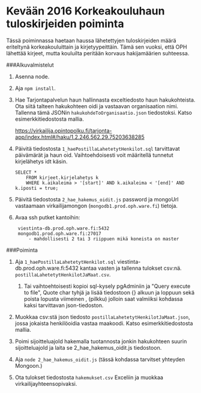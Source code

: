 # Kevään 2016 Korkeakouluhaun tuloskirjeiden poiminta

Tässä poiminnassa haetaan haussa lähetettyjen tuloskirjeiden määrä eriteltynä korkeakouluittain ja kirjetyypeittäin. Tämä sen vuoksi, että OPH lähettää kirjeet, mutta kouluilta peritään korvaus hakijamäärien suhteessa.

###Alkuvalmistelut

1. Asenna node.

1. Aja `npm install`.

1. Hae Tarjontapalvelun haun hallinnasta exceltiedosto haun hakukohteista. Ota siitä talteen hakukohteen oidi ja vastaavan organisaation nimi. Tallenna tämä JSONin `hakukohdeToOrganisaatio.json` tiedostoksi. Katso esimerkkitiedostosta mallia.

    https://virkailija.opintopolku.fi/tarjonta-app/index.html#/haku/1.2.246.562.29.75203638285

1. Päivitä tiedostosta `1_haePostillaLahetetytHenkilot.sql` tarvittavat päivämärät ja haun oid. Vaihtoehdoisesti voit määritellä tunnetut kirjelähetys idt käsin.

    ```
    SELECT * 
        FROM kirjeet.kirjelahetys k
        WHERE k.aikaleima > '[start]' AND k.aikaleima < '[end]' AND k.iposti = true;
    ```

1. Päivitä tiedostosta `2_hae_hakemus_oidit.js` password ja mongoUrl vastaamaan virkailijamongon (`mongodb1.prod.oph.ware.fi`) tietoja.

1. Avaa ssh putket kantoihin:

        viestinta-db.prod.oph.ware.fi:5432
        mongodb1.prod.oph.ware.fi:27017
            - mahdollisesti 2 tai 3 riippuen mikä koneista on master

###Poiminta

1. Aja `1_haePostillaLahetetytHenkilot.sql` viestinta-db.prod.oph.ware.fi:5432 kantaa vasten ja tallenna tulokset csv:nä. `postillaLahetetytHenkilotJaMaat.csv`.
    1. Tai vaihtoehtoisesti kopioi sql-kysely pgAdminiin ja "Query execute to file", Quote char tyhjä ja lisää tiedostoon {} alkuun ja loppuun sekä poista lopusta viimeinen , (pilkku) jolloin saat valmiiksi kohdassa kaksi tarvittavan json-tiedoston.

1. Muokkaa csv:stä json tiedosto `postillaLahetetytHenkilotJaMaat.json`, jossa jokaista henkilöoidia vastaa maakoodi. Katso esimerkkitiedostosta mallia.

1. Poimi sijoitteluajoId hakemalla tuotannosta jonkin hakukohteen suurin sijoitteluajoId ja laita se 2_hae_hakemus_oidit.js tiedostoon.

1. Aja `node 2_hae_hakemus_oidit.js` (tässä kohdassa tarvitset yhteyden Mongoon.)

1. Ota tulokset tiedostosta `hakemukset.csv` Exceliin ja muokkaa virkailijayhteensopivaksi.

